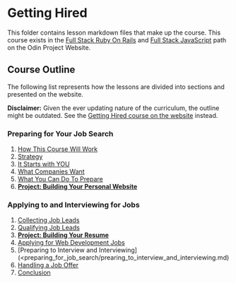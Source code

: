 # Getting Hired

This folder contains lesson markdown files that make up the <Getting Hired> course. This course exists in the [Full Stack Ruby On Rails](<https://www.theodinproject.com/paths/full-stack-ruby-on-rails>) and [Full Stack JavaScript](<https://www.theodinproject.com/paths/full-stack-javascript>) path on the Odin Project Website.

## Course Outline

The following list represents how the lessons are divided into sections and presented on the website.

**Disclaimer:** Given the ever updating nature of the curriculum, the outline might be outdated. See the [Getting Hired course on the website](<https://www.theodinproject.com/paths/full-stack-ruby-on-rails/courses/getting-hired>)
instead.

### Preparing for Your Job Search

1. [How This Course Will Work](preparing_for_job_search/how_this_course_will_work.md)
2. [Strategy](preparing_for_job_search/strategy.md)
3. [It Starts with YOU](preparing_for_job_search/starts_with_you.md)
4. [What Companies Want](preparing_for_job_search/what_companies_want.md)
5. [What You Can Do To Prepare](preparing_for_job_search/what_you_can_do_to_prepare.md)
6. [**Project: Building Your Personal Website**](preparing_for_job_search/project_portfolio.md)
### Applying to and Interviewing for Jobs

1. [Collecting Job Leads](applying_and_interview/collect_leads.md)
2. [Qualifying Job Leads](preparing_for_job_search/qualify_leads.md)
3. [**Project: Building Your Resume**](preparing_for_job_search/project_resume.md)
4. [Applying for Web Development Jobs](preparing_for_job_search/applying.md)
5. [Preparing to Interview and Interviewing](<preparing_for_job_search/prearing_to_interview_and_interviewing.md)
6. [Handling a Job Offer](preparing_for_job_search/handling_an_offer.md)
7. [Conclusion](preparing_for_job_search/conclusion.md)